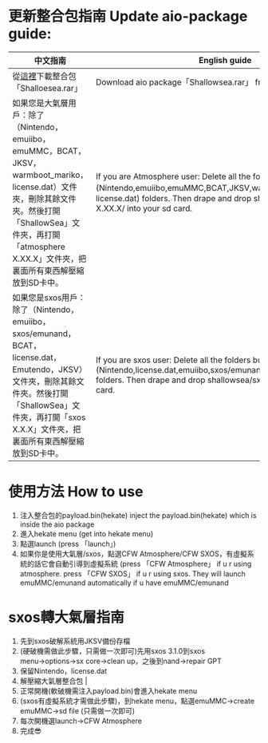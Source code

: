 # 更新整合包指南 Update aio-package guide:
| 中文指南 | English guide |
| ------ | ------------- |
| 從[這裡](https://github.com/carcaschoi/ShallowSea/releases/latest)下載整合包「Shalloesea.rar」 | Download aio package「Shallowsea.rar」 from [here](https://github.com/carcaschoi/ShallowSea/releases/latest) |
| 如果您是大氣層用戶：除了（Nintendo，emuiibo，emuMMC，BCAT，JKSV，warmboot_mariko，license.dat）文件夾，刪除其餘文件夾。然後打開「ShallowSea」文件夾，再打開「atmosphere X.XX.X」文件夾，把裏面所有東西解壓縮放到SD卡中。 | If you are Atmosphere user: Delete all the folders but not (Nintendo,emuiibo,emuMMC,BCAT,JKSV,warmboot_mariko，license.dat) folders. Then drape and drop shallowsea/atmosphere X.XX.X/ into your sd card. |
| 如果您是sxos用戶：除了（Nintendo，emuiibo，sxos/emunand，BCAT，license.dat，Emutendo，JKSV）文件夾，刪除其餘文件夾。然後打開「ShallowSea」文件夾，再打開「sxos X.X.X」文件夾，把裏面所有東西解壓縮放到SD卡中。 | If you are sxos user: Delete all the folders but not (Nintendo,license.dat,emuiibo,sxos/emunand,BCAT,Emutendo,JKSV) folders. Then drape and drop shallowsea/sxos X.X.X/ into your sd card. |

# 使用方法 How to use
1. 注入整合包的payload.bin(hekate) inject the payload.bin(hekate) which is inside the aio package
2. 進入hekate menu (get into hekate menu)
3. 點選launch (press 「launch」)
4. 如果你是使用大氣層/sxos，點選CFW Atmosphere/CFW SXOS，有虛擬系統的話它會自動引導到虛擬系統 (press 「CFW Atmosphere」 if u r using atmosphere. press 「CFW SXOS」 if u r using sxos. They will launch emuMMC/emunand automatically if u have emuMMC/emunand 

# sxos轉大氣層指南
1. 先到sxos破解系統用JKSV備份存檔
2. (硬破機需做此步驟，只需做一次即可)先用sxos 3.1.0到sxos menu→options→sx core→clean up，之後到nand→repair GPT
3. 保留Nintendo，license.dat
4. 解壓縮大氣層整合包 |
5. 正常開機(軟破機需注入payload.bin)會進入hekate menu
6. (sxos有虛擬系統才需做此步驟)，到hekate menu，點選emuMMC→create emuMMC→sd file (只需做一次即可)
7. 每次開機選launch→CFW Atmosphere
8. 完成😎
